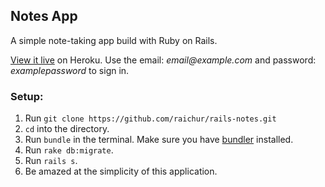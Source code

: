 ## Notes App

A simple note-taking app build with Ruby on Rails. 

[View it live](http://simplerailsnotes.herokuapp.com) on Heroku. Use the email: _email@example.com_ and password: _examplepassword_ to sign in.

### Setup:

1. Run `git clone https://github.com/raichur/rails-notes.git`
2. `cd` into the directory.
3. Run `bundle` in the terminal. Make sure you have [bundler](http://bundler.io/) installed.
4. Run `rake db:migrate`.
5. Run `rails s`.
6. Be amazed at the simplicity of this application.
